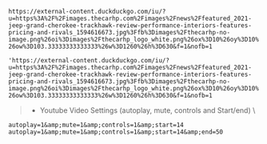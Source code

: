 `https://external-content.duckduckgo.com/iu/?u=https%3A%2F%2Fimages.thecarhp.com%2Fimages%2Fnews%2Ffeatured_2021-jeep-grand-cherokee-trackhawk-review-performance-interiors-features-pricing-and-rivals_1594616673.jpg%3Ffb%3Dimages%2Fthecarhp-no-image.png%26oi%3Dimages%2Fthecarhp_logo_white.png%26ox%3D10%26oy%3D10%26ow%3D103.33333333333333%26w%3D1260%26h%3D630&f=1&nofb=1`

`'https://external-content.duckduckgo.com/iu/?u=https%3A%2F%2Fimages.thecarhp.com%2Fimages%2Fnews%2Ffeatured_2021-jeep-grand-cherokee-trackhawk-review-performance-interiors-features-pricing-and-rivals_1594616673.jpg%3Ffb%3Dimages%2Fthecarhp-no-image.png%26oi%3Dimages%2Fthecarhp_logo_white.png%26ox%3D10%26oy%3D10%26ow%3D103.33333333333333%26w%3D1260%26h%3D630&f=1&nofb=1`

> - Youtube Video Settings (autoplay, mute, controls and Start/end) \

    autoplay=1&amp;mute=1&amp;controls=1&amp;start=14
    autoplay=1&amp;mute=1&amp;controls=1&amp;start=14&amp;end=50
